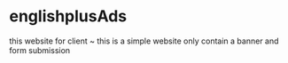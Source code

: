# englishplusAds
 this website for client ~ this is a simple website only contain a banner and form submission
